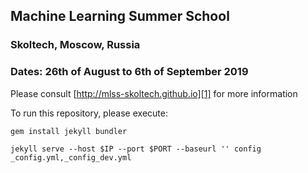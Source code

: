 ## Machine Learning Summer School
### Skoltech, Moscow, Russia
### Dates: 26th of August to 6th of September 2019
Please consult [http://mlss-skoltech.github.io][1] for more information

[1]: http://mlss-skoltech.github.io

To run this repository, please execute:

`gem install jekyll bundler`

`jekyll serve --host $IP --port $PORT --baseurl '' config _config.yml,_config_dev.yml`